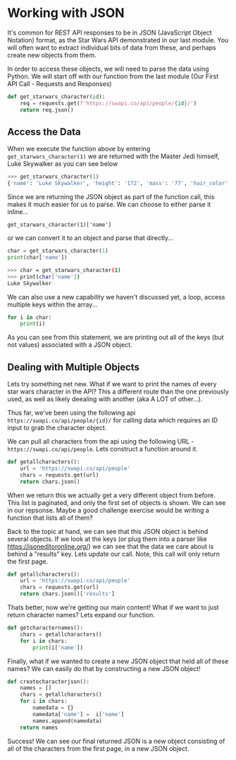 # Working with JSON

It's common for REST API responses to be in JSON (JavaScript Object Notation) format, as the Star Wars API demonstrated in our last module. You will often want to extract individual bits of data from these, and perhaps create new objects from them.

In order to access these objects, we will need to parse the data using Python. We will start off with our function from the last module (Our First API Call - Requests and Responses)

```python
def get_starwars_character(id):
    req = requests.get(f'https://swapi.co/api/people/{id}/')
    return req.json()
```

## Access the Data

When we execute the function above by entering `get_starwars_character(1)` we are returned with the Master Jedi himself, Luke Skywalker as you can see below

```python
>>> get_starwars_character(1)
{'name': 'Luke Skywalker', 'height': '172', 'mass': '77', 'hair_color': 'blond', 'skin_color': 'fair', 'eye_color': 'blue', 'birth_year': '19BBY', 'gender': 'male', 'homeworld': 'https://swapi.co/api/planets/1/', 'films': ['https://swapi.co/api/films/2/', 'https://swapi.co/api/films/6/', 'https://swapi.co/api/films/3/', 'https://swapi.co/api/films/1/', 'https://swapi.co/api/films/7/'], 'species': ['https://swapi.co/api/species/1/'], 'vehicles': ['https://swapi.co/api/vehicles/14/', 'https://swapi.co/api/vehicles/30/'], 'starships': ['https://swapi.co/api/starships/12/', 'https://swapi.co/api/starships/22/'], 'created': '2014-12-09T13:50:51.644000Z', 'edited': '2014-12-20T21:17:56.891000Z', 'url': 'https://swapi.co/api/people/1/'}
```

Since we are returning the JSON object as part of the function call, this makes it much easier for us to parse. We can choose to either parse it inline...

`get_starwars_character(1)['name']`

or we can convert it to an object and parse that directly...

```python
char = get_starwars_character(1)
print(char['name'])
```

```bash
>>> char = get_starwars_character(1)
>>> print(char['name'])
Luke Skywalker
```

We can also use a new capability we haven't discussed yet, a loop, access multiple keys within the array...

```python
for i in char:
    print(i)
```

As you can see from this statement, we are printing out all of the keys (but not values) associated with a JSON object.

## Dealing with Multiple Objects

Lets try something net new. What if we want to print the names of every star wars character in the API? This a different route than the one previously used, as well as likely deealing with another (aka A LOT of other...).

Thus far, we've been using the following api `https://swapi.co/api/people/{id}/` for calling data which requires an ID input to grab the character object.

We can pull all characters from the api using the following URL - `https://swapi.co/api/people`. Lets construct a function around it.

```python
def getallcharacters():
    url = 'https://swapi.co/api/people'
    chars = requests.get(url)
    return chars.json()
```

When we return this we actually get a very different object from before. This list is paginated, and only the first set of objects is shown. We can see in our repsonse. Maybe a good challenge exercise would be writing a function that lists all of them? 

Back to the topic at hand, we can see that this JSON object is behind several objects. If we look at the keys (or plug them into a parser like https://jsoneditoronline.org/) we can see that the data we care about is behind a "results" key. Lets update our call. Note, this call will only return the first page. 

```python
def getallcharacters():
    url = 'https://swapi.co/api/people'
    chars = requests.get(url)
    return chars.json()['results']
```

Thats better, now we're getting our main content! What if we want to just return character names? Lets expand our function. 

```python
def getcharacternames():
    chars = getallcharacters()
    for i in chars:
        print(i['name'])
```

Finally, what if we wanted to create a new JSON object that held all of these names? We can easily do that by constructing a new JSON object!

```python
def createcharacterjson():
    names = []
    chars = getallcharacters()
    for i in chars: 
        namedata = {}
        namedata['name'] =  i['name']
        names.append(namedata)
    return names
```

Success! We can see our final returned JSON is a new object consisting of all of the characters from the first page, in a new JSON object. 